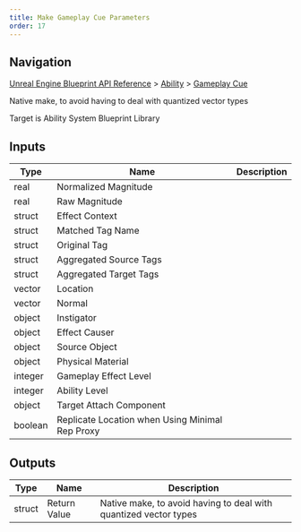 ```yaml
---
title: Make Gameplay Cue Parameters
order: 17
---
```

## Navigation

[Unreal Engine Blueprint API Reference](https://dev.epicgames.com/documentation/en-us/unreal-engine/BlueprintAPI) > [Ability](https://dev.epicgames.com/documentation/en-us/unreal-engine/BlueprintAPI/Ability) > [Gameplay Cue](https://dev.epicgames.com/documentation/en-us/unreal-engine/BlueprintAPI/Ability/GameplayCue)

Native make, to avoid having to deal with quantized vector types

Target is Ability System Blueprint Library

## Inputs

| Type | Name | Description |
| --- | --- | --- |
| real | Normalized Magnitude |  |
| real | Raw Magnitude |  |
| struct | Effect Context |  |
| struct | Matched Tag Name |  |
| struct | Original Tag |  |
| struct | Aggregated Source Tags |  |
| struct | Aggregated Target Tags |  |
| vector | Location |  |
| vector | Normal |  |
| object | Instigator |  |
| object | Effect Causer |  |
| object | Source Object |  |
| object | Physical Material |  |
| integer | Gameplay Effect Level |  |
| integer | Ability Level |  |
| object | Target Attach Component |  |
| boolean | Replicate Location when Using Minimal Rep Proxy |  |

## Outputs

| Type | Name | Description |
| --- | --- | --- |
| struct | Return Value | Native make, to avoid having to deal with quantized vector types |

